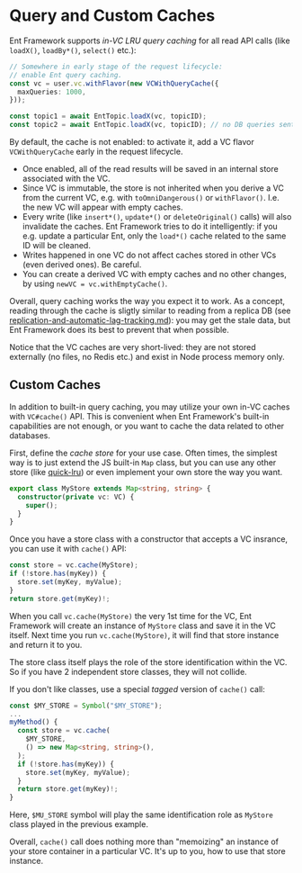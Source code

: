 # Query and Custom Caches

Ent Framework supports _in-VC LRU query caching_ for all read API calls (like `loadX()`, `loadBy*()`, `select()` etc.):

```typescript
// Somewhere in early stage of the request lifecycle:
// enable Ent query caching.
const vc = user.vc.withFlavor(new VCWithQueryCache({
  maxQueries: 1000,
}));

const topic1 = await EntTopic.loadX(vc, topicID);
const topic2 = await EntTopic.loadX(vc, topicID); // no DB queries sent!
```

By default, the cache is not enabled: to activate it, add a VC flavor `VCWithQueryCache` early  in the request lifecycle.

* Once enabled, all of the read results will be saved in an internal store associated with the VC.
* Since VC is immutable, the store is not inherited when you derive a VC from the current VC, e.g. with `toOmniDangerous()` or `withFlavor()`. I.e. the new VC will appear with empty caches.
* Every write (like `insert*()`, `update*()` or `deleteOriginal()` calls) will also invalidate the caches. Ent Framework tries to do it intelligently: if you e.g. update a particular Ent, only the `load*()` cache related to the same ID will be cleaned.
* Writes happened in one VC do not affect caches stored in other VCs (even derived ones). Be careful.
* You can create a derived VC with empty caches and no other changes, by using `newVC = vc.withEmptyCache()`.

Overall, query caching works the way you expect it to work. As a concept, reading through the cache is sligtly similar to reading from a replica DB (see [replication-and-automatic-lag-tracking.md](../scalability/replication-and-automatic-lag-tracking.md "mention")): you may get the stale data, but Ent Framework does its best to prevent that when possible.

Notice that the VC caches are very short-lived: they are not stored externally (no files, no Redis etc.) and exist in Node process memory only.

## Custom Caches

In addition to built-in query caching, you may utilize your own in-VC caches with `VC#cache()` API. This is convenient when Ent Framework's built-in capabilities are not enough, or you want to cache the data related to other databases.

First, define the _cache store_ for your use case. Often times, the simplest way is to just extend the JS built-in `Map` class, but you can use any other store (like [quick-lru](https://www.npmjs.com/package/quick-lru)) or even implement your own store the way you want.

```typescript
export class MyStore extends Map<string, string> {
  constructor(private vc: VC) {
    super();
  }
}
```

Once you have a store class with a constructor that accepts a VC insrance, you can use it with `cache()` API:

```typescript
const store = vc.cache(MyStore);
if (!store.has(myKey)) {
  store.set(myKey, myValue);
}
return store.get(myKey)!;
```

When you call `vc.cache(MyStore)` the very 1st time for the VC, Ent Framework will create an instance of `MyStore` class and save it in the VC itself. Next time you run `vc.cache(MyStore)`, it will find that store instance and return it to you.

The store class itself plays the role of the store identification within the VC. So if you have 2 independent store classes, they will not collide.

If you don't like classes, use a special _tagged_ version of `cache()` call:

```typescript
const $MY_STORE = Symbol("$MY_STORE");
...
myMethod() {
  const store = vc.cache(
    $MY_STORE,
    () => new Map<string, string>(),
  );
  if (!store.has(myKey)) {
    store.set(myKey, myValue);
  }
  return store.get(myKey)!;
}
```

Here, `$MU_STORE` symbol will play the same identification role as `MyStore` class played in the previous example.

Overall, `cache()` call does nothing more than "memoizing" an instance of your store container in a particular VC. It's up to you, how to use that store instance.
